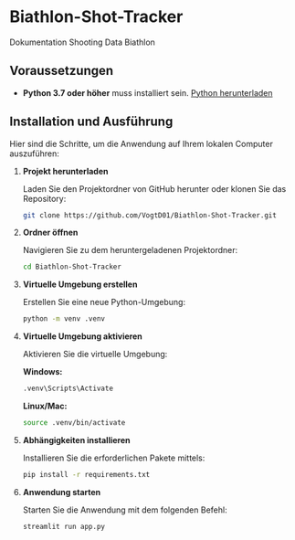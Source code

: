 # Biathlon-Shot-Tracker
Dokumentation Shooting Data Biathlon

## Voraussetzungen

- **Python 3.7 oder höher** muss installiert sein. [Python herunterladen](https://www.python.org/downloads/)

## Installation und Ausführung

Hier sind die Schritte, um die Anwendung auf Ihrem lokalen Computer auszuführen:

1. **Projekt herunterladen**

   Laden Sie den Projektordner von GitHub herunter oder klonen Sie das Repository:
   ```sh
   git clone https://github.com/VogtD01/Biathlon-Shot-Tracker.git
   ```

2. **Ordner öffnen**

   Navigieren Sie zu dem heruntergeladenen Projektordner:
   ```sh
   cd Biathlon-Shot-Tracker
   ```

3. **Virtuelle Umgebung erstellen**

   Erstellen Sie eine neue Python-Umgebung:
   ```sh
   python -m venv .venv
   ```

4. **Virtuelle Umgebung aktivieren**

   Aktivieren Sie die virtuelle Umgebung:

   **Windows:**
   ```sh
   .venv\Scripts\Activate
   ```

   **Linux/Mac:**
   ```sh
   source .venv/bin/activate
   ```

5. **Abhängigkeiten installieren**

   Installieren Sie die erforderlichen Pakete mittels:
   ```sh
   pip install -r requirements.txt
   ```

6. **Anwendung starten**

   Starten Sie die Anwendung mit dem folgenden Befehl:
   ```sh
   streamlit run app.py
   ```

